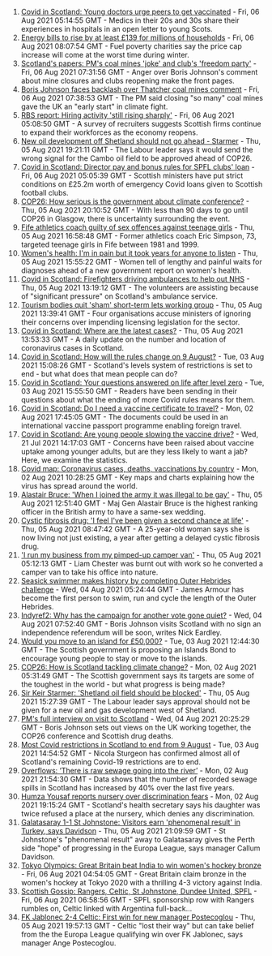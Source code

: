 1. [Covid in Scotland: Young doctors urge peers to get vaccinated](https://www.bbc.co.uk/news/uk-scotland-58108477) - Fri, 06 Aug 2021 05:14:55 GMT - Medics in their 20s and 30s share their experiences in hospitals in an open letter to young Scots.
2. [Energy bills to rise by at least £139 for millions of households](https://www.bbc.co.uk/news/business-58106105) - Fri, 06 Aug 2021 08:07:54 GMT - Fuel poverty charities say the price cap increase will come at the worst time during winter.
3. [Scotland's papers: PM's coal mines 'joke' and club's 'freedom party'](https://www.bbc.co.uk/news/uk-scotland-58111683) - Fri, 06 Aug 2021 07:31:56 GMT - Anger over Boris Johnson's comment about mine closures and clubs reopening make the front pages.
4. [Boris Johnson faces backlash over Thatcher coal mines comment](https://www.bbc.co.uk/news/uk-politics-58107009) - Fri, 06 Aug 2021 07:38:53 GMT - The PM said closing "so many" coal mines gave the UK an "early start" in climate fight.
5. [RBS report: Hiring activity 'still rising sharply'](https://www.bbc.co.uk/news/uk-scotland-scotland-business-58101643) - Fri, 06 Aug 2021 05:08:50 GMT - A survey of recruiters suggests Scottish firms continue to expand their workforces as the economy reopens.
6. [New oil development off Shetland should not go ahead - Starmer](https://www.bbc.co.uk/news/uk-scotland-scotland-politics-58103843) - Thu, 05 Aug 2021 19:21:11 GMT - The Labour leader says it would send the wrong signal for the Cambo oil field to be approved ahead of COP26.
7. [Covid in Scotland: Director pay and bonus rules for SPFL clubs' loan](https://www.bbc.co.uk/news/uk-scotland-58104430) - Fri, 06 Aug 2021 05:05:39 GMT - Scottish ministers have put strict conditions on £25.2m worth of emergency Covid loans given to Scottish football clubs.
8. [COP26: How serious is the government about climate conference?](https://www.bbc.co.uk/news/uk-politics-58107010) - Thu, 05 Aug 2021 20:10:52 GMT - With less than 90 days to go until COP26 in Glasgow, there is uncertainty surrounding the event.
9. [Fife athletics coach guilty of sex offences against teenage girls](https://www.bbc.co.uk/news/uk-scotland-58107370) - Thu, 05 Aug 2021 16:58:48 GMT - Former athletics coach Eric Simpson, 73, targeted teenage girls in Fife between 1981 and 1999.
10. [Women's health: I'm in pain but it took years for anyone to listen](https://www.bbc.co.uk/news/uk-scotland-58101414) - Thu, 05 Aug 2021 15:55:22 GMT - Women tell of lengthy and painful waits for diagnoses ahead of a new government report on women's health.
11. [Covid in Scotland: Firefighters driving ambulances to help out NHS](https://www.bbc.co.uk/news/uk-scotland-58103353) - Thu, 05 Aug 2021 13:19:12 GMT - The volunteers are assisting because of "significant pressure" on Scotland's ambulance service.
12. [Tourism bodies quit 'sham' short-term lets working group](https://www.bbc.co.uk/news/uk-scotland-scotland-business-58101637) - Thu, 05 Aug 2021 13:39:41 GMT - Four organisations accuse ministers of ignoring their concerns over impending licensing legislation for the sector.
13. [Covid in Scotland: Where are the latest cases?](https://www.bbc.co.uk/news/uk-scotland-53511877) - Thu, 05 Aug 2021 13:53:33 GMT - A daily update on the number and location of coronavirus cases in Scotland.
14. [Covid in Scotland: How will the rules change on 9 August?](https://www.bbc.co.uk/news/uk-scotland-53166816) - Tue, 03 Aug 2021 15:08:26 GMT - Scotland's levels system of restrictions is set to end - but what does that mean people can do?
15. [Covid in Scotland: Your questions answered on life after level zero](https://www.bbc.co.uk/news/uk-scotland-58071989) - Tue, 03 Aug 2021 15:55:50 GMT - Readers have been sending in their questions about what the ending of more Covid rules means for them.
16. [Covid in Scotland: Do I need a vaccine certificate to travel?](https://www.bbc.co.uk/news/uk-scotland-57519070) - Mon, 02 Aug 2021 17:45:05 GMT - The documents could be used in an international vaccine passport programme enabling foreign travel.
17. [Covid in Scotland: Are young people slowing the vaccine drive?](https://www.bbc.co.uk/news/uk-scotland-57915106) - Wed, 21 Jul 2021 14:17:03 GMT - Concerns have been raised about vaccine uptake among younger adults, but are they less likely to want a jab? Here, we examine the statistics.
18. [Covid map: Coronavirus cases, deaths, vaccinations by country](https://www.bbc.co.uk/news/world-51235105) - Mon, 02 Aug 2021 10:28:25 GMT - Key maps and charts explaining how the virus has spread around the world.
19. [Alastair Bruce: 'When I joined the army it was illegal to be gay'](https://www.bbc.co.uk/news/uk-scotland-edinburgh-east-fife-58081185) - Thu, 05 Aug 2021 12:51:40 GMT - Maj Gen Alastair Bruce is the highest ranking officer in the British army to have a same-sex wedding.
20. [Cystic fibrosis drug: 'I feel I've been given a second chance at life'](https://www.bbc.co.uk/news/uk-scotland-north-east-orkney-shetland-58084089) - Thu, 05 Aug 2021 08:47:42 GMT - A 25-year-old woman says she is now living not just existing, a year after getting a delayed cystic fibrosis drug.
21. ['I run my business from my pimped-up camper van'](https://www.bbc.co.uk/news/uk-scotland-58025876) - Thu, 05 Aug 2021 05:12:13 GMT - Liam Chester was burnt out with work so he converted a camper van to take his office into nature.
22. [Seasick swimmer makes history by completing Outer Hebrides challenge](https://www.bbc.co.uk/news/uk-scotland-edinburgh-east-fife-58059477) - Wed, 04 Aug 2021 05:24:44 GMT - James Armour has become the first person to swim, run and cycle the length of the Outer Hebrides.
23. [Indyref2: Why has the campaign for another vote gone quiet?](https://www.bbc.co.uk/news/uk-politics-58079551) - Wed, 04 Aug 2021 07:52:40 GMT - Boris Johnson visits Scotland with no sign an independence referendum will be soon, writes Nick Eardley.
24. [Would you move to an island for £50,000?](https://www.bbc.co.uk/news/uk-scotland-highlands-islands-58070578) - Tue, 03 Aug 2021 12:44:30 GMT - The Scottish government is proposing an Islands Bond to encourage young people to stay or move to the islands.
25. [COP26: How is Scotland tackling climate change?](https://www.bbc.co.uk/news/uk-scotland-57970435) - Mon, 02 Aug 2021 05:31:49 GMT - The Scottish government says its targets are some of the toughest in the world - but what progress is being made?
26. [Sir Keir Starmer: 'Shetland oil field should be blocked'](https://www.bbc.co.uk/news/uk-scotland-58103993) - Thu, 05 Aug 2021 15:27:39 GMT - The Labour leader says approval should not be given for a new oil and gas development west of Shetland.
27. [PM's full interview on visit to Scotland](https://www.bbc.co.uk/news/uk-scotland-58094228) - Wed, 04 Aug 2021 20:25:29 GMT - Boris Johnson sets out views on the UK working together, the COP26 conference and Scottish drug deaths.
28. [Most Covid restrictions in Scotland to end from 9 August](https://www.bbc.co.uk/news/uk-scotland-58077159) - Tue, 03 Aug 2021 14:54:52 GMT - Nicola Sturgeon has confirmed almost all of Scotland's remaining Covid-19 restrictions are to end.
29. [Overflows: ‘There is raw sewage going into the river’](https://www.bbc.co.uk/news/uk-scotland-58061389) - Mon, 02 Aug 2021 21:54:30 GMT - Data shows that the number of recorded sewage spills in Scotland has increased by 40% over the last five years.
30. [Humza Yousaf reports nursery over discrimination fears](https://www.bbc.co.uk/news/uk-scotland-58064620) - Mon, 02 Aug 2021 19:15:24 GMT - Scotland's health secretary says his daughter was twice refused a place at the nursery, which denies any discrimination.
31. [Galatasaray 1-1 St Johnstone: Visitors earn 'phenomenal result' in Turkey, says Davidson](https://www.bbc.co.uk/sport/football/58061278) - Thu, 05 Aug 2021 21:09:59 GMT - St Johnstone's "phenomenal result" away to Galatasaray gives the Perth side "hope" of progressing in the Europa League, says manager Callum Davidson.
32. [Tokyo Olympics: Great Britain beat India to win women's hockey bronze](https://www.bbc.co.uk/sport/olympics/58110122) - Fri, 06 Aug 2021 04:54:05 GMT - Great Britain claim bronze in the women's hockey at Tokyo 2020 with a thrilling 4-3 victory against India.
33. [Scottish Gossip: Rangers, Celtic, St Johnstone, Dundee United, SPFL](https://www.bbc.co.uk/sport/football/58112032) - Fri, 06 Aug 2021 06:58:56 GMT - SPFL sponsorship row with Rangers rumbles on, Celtic linked with Argentina full-back...
34. [FK Jablonec 2-4 Celtic: First win for new manager Postecoglou](https://www.bbc.co.uk/sport/football/58007178) - Thu, 05 Aug 2021 19:57:13 GMT - Celtic "lost their way" but can take belief from the the Europa League qualifying win over FK Jablonec, says manager Ange Postecoglou.

